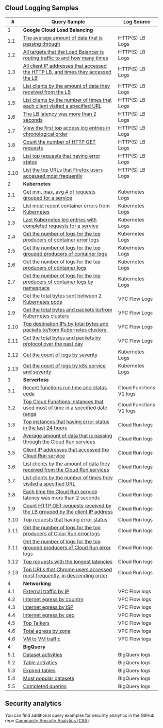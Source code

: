## Cloud Logging Samples
| # | Query Sample | Log Source |
|---|---|---|
| <div id="login-access-patterns">1</div> | **Google Cloud Load Balancing**
| 1.1| [The average amount of data that is passing through](./gclb/https-lb-avg_data_pass_through.sql)|HTTP(S) LB Logs |
| 1.2| [All targets that the Load Balancer is routing traffic to and how many times](./gclb/https-lb-backend_traffic_percentage.sql)|HTTP(S) LB Logs |
| 1.3| [All client IP addresses that accessed the HTTP LB, and times they accessed the LB](./gclb/https-lb-client_ip_access_times.sql)|HTTP(S) LB Logs |
| 1.4| [List clients by the amount of data they received from the LB](./gclb/https-lb-client_receive_data.sql)|HTTP(S) LB Logs |
| 1.5| [List clients by the number of times that each client visited a specified URL](./gclb/https-lb-client_visit_url_times.sql)|HTTP(S) LB Logs |
| 1.6| [The LB latency was more than 2 seconds](./gclb/https-lb-high_latency_logs.sql)|HTTP(S) LB Logs |
| 1.7| [View the first top access log entries in chronological order](./gclb/https-lb-recent_log_entries.sql)|HTTP(S) LB Logs |
| 1.8| [Count the number of HTTP GET requests](./gclb/https-lb-requst_method_by_client.sql)|HTTP(S) LB Logs |
| 1.9| [List top requests that having error status](./gclb/https-lb-status_code_not_200.sql)|HTTP(S) LB Logs |
| 1.10| [List the top URLs that Firefox users accessed most frequently](./gclb/https-lb-user_agent_most_visited_urls.sql)|HTTP(S) LB Logs |
| <div id="iam-keys-secrets-changes">2</div> | **Kubernetes**
| 2.1| [Get min, max, avg # of requests grouped for a service](./kubernetes/min_max_avg_requests.sql)| Kubernetes Logs |
| 2.2| [List most recent container errors from Kubernetes](./kubernetes/most_recent_container_errors.sql)|Kubernetes Logs |
| 2.3| [Last Kubernetes log entries with completed requests for a service](./kubernetes/pod_hourly_requests.sql)|Kubernetes Logs |
| 2.4| [Get the number of logs for the top producers of container error logs](./kubernetes/top_error_log_producers.sql)|Kubernetes Logs |
| 2.5| [Get the number of logs for the top grouped producers of container logs](./kubernetes/top_log_producers_cluster_loc_name.sql)|Kubernetes Logs |
| 2.6| [Get the number of logs for the top producers of container logs](./kubernetes/top_log_producers_grouped.sql)|Kubernetes Logs |
| 2.7| [Get the number of logs for the top producers of container logs by namespace](./kubernetes/top_log_producers_namespace.sql)|Kubernetes Logs |
| 2.8| [Get the total bytes sent between 2 Kubernetes pods](./kubernetes/network_bytes_between_pods.sql)| VPC Flow Logs	|
| 2.9| [Get the total bytes and packets to/from Kubernetes clusters](./kubernetes/network_bytes_between_clusters.sql)| VPC Flow Logs	|
| 2.10| [Top destination IPs by total bytes and packets to/from Kubernetes clusters.](./kubernetes/network_top_ips_for_clusters.sql)| VPC Flow Logs	|
| 2.11| [Get the total bytes and packets by protocol over the past day](./kubernetes/network_traffic_by_protocol.sql)| VPC Flow Logs	|
| 2.12| [Get the count of logs by severity](./kubernetes/k8s_cnt_by_severity)| Kubernetes Logs	|
| 2.13| [Get the count of logs by k8s service and severity](./kubernetes/k8s_count_by_service_by_severity)| Kubernetes Logs	|
| <div id="cloud-provisioning-activity">3</div> | **Serverless**
| 3.1| [Recent functions run time and status code](./serverless/cloud_functions_v1/exectime_with_status.sql)| Cloud Functions V1 logs|
| 3.2| [Top Cloud Functions instances that used most of time in a specified date range](./serverless/cloud_functions_v1/high_latency_responses.sql)|Cloud Functions V1 logs|
| 3.3| [Top instances that having error status in the last 24 hours](./serverless/cloud_functions_v1/status_code_not_200.sql)|Cloud Run logs| 
| 3.4| [Average amount of data that is passing through the Cloud Run services](./serverless/cloud_run/avg_data_pass_through.sql)| Cloud Run logs|
| 3.5| [Client IP addresses that accessed the Cloud Run service](./serverless/cloud_run/client_ip_access_times.sql)|Cloud Run logs|
| 3.6| [List clients by the amount of data they received from the Cloud Run services](./serverless/cloud_run/client_receive_data.sql)| Cloud Run logs|
| 3.7| [List clients by the number of times they visited a specified URL](./serverless/cloud_run/client_visit_url_times.sql)| Cloud Run logs|
| 3.8| [Each time the Cloud Run service latency was more than 2 seconds](./serverless/cloud_run/high_latency_responses.sql)|Cloud Run logs|
| 3.9| [Count HTTP GET requests received by the LB grouped by the client IP address](./serverless/cloud_run/requst_method_by_client.sql)|Cloud Run logs|
| 3.10| [Top requests that having error status](./serverless/cloud_run/status_code_not_200.sql)| Cloud Run logs|
| 3.11| [Get the number of logs for the top producers of Clour Run error logs](./serverless/cloud_run/top_error_log_producers.sql)| Cloud Run logs|
| 3.11| [Get the number of logs for the top grouped producers of Cloud Run error logs](./serverless/cloud_run/top_log_producers_grouped.sql)| Cloud Run logs|
| 3.12| [Top requests with the longest latencies](./serverless/cloud_run/top_long_latency.sql)|Cloud Run logs|
| 3.13| [Top URLs that Chrome users accessed most frequently, in descending order](./serverless/cloud_run/user_agent_most_visited_urls.sql)|Cloud Run logs|
| <div id="cloud-provisioning-activity">4</div> | **Networking**
| 4.1| [External traffic by IP](./vpc_flow_logs/external_traffic_by_ip.sql)|VPC Flow logs|
| 4.2| [Internet egress by country](./vpc_flow_logs/internet_egress_by_country.sql)|VPC Flow logs|
| 4.3| [Internet egress by ISP](./vpc_flow_logs/internet_egress_by_isp.sql)|VPC Flow logs|
| 4.4| [Internet egress by geo](./vpc_flow_logs/internet_traffic_by_geo.sql)|VPC Flow logs|
| 4.5| [Top Talkers](./vpc_flow_logs/top_talkers.sql)|VPC Flow logs|
| 4.6| [Total egress by zone](./vpc_flow_logs/total_egress_between_zones.sql)|VPC Flow logs|
| 4.6| [VM to VM traffic](./vpc_flow_logs/vm_to_vm_traffic.sql)|VPC Flow logs|
| <div id="cloud-provisioning-activity">4</div> | **BigQuery**
| 5.1| [Dataset activities](./bigquery/dataset_activities.sql)|BigQuery logs|
| 5.2| [Table activities](./bigquery/table_activities.sql)|BigQuery logs|
| 5.3| [Expired tables](./bigquery/expired_tables.sql)|BigQuery logs|
| 5.4| [Most popular datasets](./bigquery/most_popular_datasets.sql)|BigQuery logs|
| 5.5| [Completed queries](./bigquery/queries_completed.sql)|BigQuery logs|

## Security analytics

You can find additional query examples for security analytics in the GitHub repo [Community Security Analytics (CSA)](https://github.com/GoogleCloudPlatform/security-analytics).
